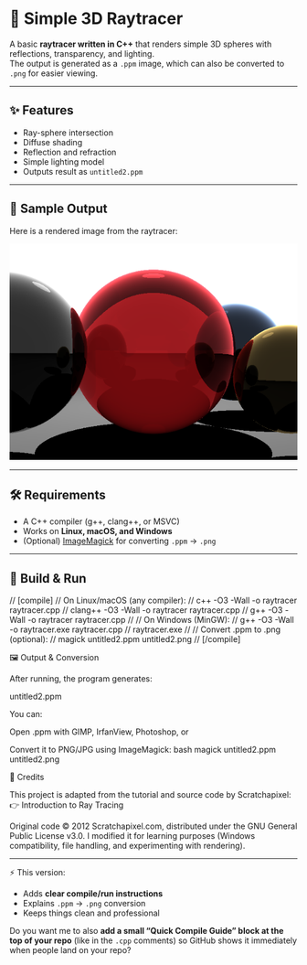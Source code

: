 # 🌌 Simple 3D Raytracer

A basic **raytracer written in C++** that renders simple 3D spheres with reflections, transparency, and lighting.  
The output is generated as a `.ppm` image, which can also be converted to `.png` for easier viewing.

---

## ✨ Features
- Ray-sphere intersection
- Diffuse shading
- Reflection and refraction
- Simple lighting model
- Outputs result as `untitled2.ppm`

---

## 📸 Sample Output

Here is a rendered image from the raytracer:

![Raytracer Output](untitled2.png)

---

## 🛠 Requirements
- A C++ compiler (g++, clang++, or MSVC)
- Works on **Linux, macOS, and Windows**
- (Optional) [ImageMagick](https://imagemagick.org) for converting `.ppm` → `.png`

---

## 🚀 Build & Run

// [compile]
// On Linux/macOS (any compiler):
//   c++ -O3 -Wall -o raytracer raytracer.cpp
//   clang++ -O3 -Wall -o raytracer raytracer.cpp
//   g++ -O3 -Wall -o raytracer raytracer.cpp
//
// On Windows (MinGW):
//   g++ -O3 -Wall -o raytracer.exe raytracer.cpp
//   raytracer.exe
//
// Convert .ppm to .png (optional):
//   magick untitled2.ppm untitled2.png
// [/compile]


🖼 Output & Conversion

After running, the program generates:

untitled2.ppm

You can:

Open .ppm with GIMP, IrfanView, Photoshop, or

Convert it to PNG/JPG using ImageMagick:
bash
magick untitled2.ppm untitled2.png

📖 Credits

This project is adapted from the tutorial and source code by Scratchapixel:
👉 Introduction to Ray Tracing

Original code © 2012 Scratchapixel.com, distributed under the GNU General Public License v3.0.
I modified it for learning purposes (Windows compatibility, file handling, and experimenting with rendering).

---

⚡ This version:
- Adds **clear compile/run instructions**
- Explains `.ppm` → `.png` conversion
- Keeps things clean and professional  

Do you want me to also **add a small “Quick Compile Guide” block at the top of your repo** (like in the `.cpp` comments) so GitHub shows it immediately when people land on your repo?
